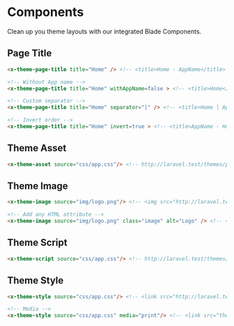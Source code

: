 # Components
Clean up you theme layouts with our integrated Blade Components.

## Page Title
```html
<x-theme-page-title title="Home" /> <!-- <title>Home - AppName</title> -->

<!-- Without App name -->
<x-theme-page-title title="Home" withAppName=false > <!-- <title>Home</title> -->

<!-- Custom separator -->
<x-theme-page-title title="Home" separator="|" /> <!-- <title>Home | AppName</title> -->

<!-- Invert order -->
<x-theme-page-title title="Home" invert=true > <!-- <title>AppName - Home</title> -->
```

## Theme Asset
```html
<x-theme-asset source="css/app.css"/> <!-- http://laravel.test/themes/prismalms/default/css/app.css -->
```

## Theme Image
```html
<x-theme-image source="img/logo.png"/> <!-- <img src="http://laravel.test/themes/prismalms/default/img/logo.png" /> -->

<!-- Add any HTML attribute -->
<x-theme-image source="img/logo.png" class="image" alt="Logo" /> <!-- <img src="themes/prismalms/default/img/logo.png" class="image" alt="logo" /> -->
```

## Theme Script
```html
<x-theme-script source="css/app.css"/> <!-- http://laravel.test/themes/prismalms/default/css/app.css -->
```

## Theme Style
```html
<x-theme-style source="css/app.css"/> <!-- <link src="http://laravel.test/themes/prismalms/default/css/app.css" rel="stylehseet"> -->

<!-- Media -->
<x-theme-style source="css/app.css" media="print"/> <!-- <link src="themes/prismalms/default/css/app.css" rel="stylehseet" media="print"> -->
```
